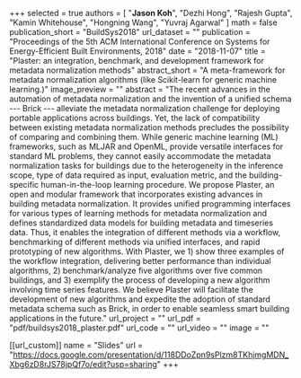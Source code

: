 +++
selected = true
authors = [
  "**Jason Koh**", "Dezhi Hong", "Rajesh Gupta", "Kamin Whitehouse", "Hongning Wang", "Yuvraj Agarwal"
]
math = false
publication_short = "BuildSys2018"
url_dataset = ""
publication = "Proceedings of the 5th ACM International Conference on Systems for Energy-Efficient Built Environments, 2018"
date = "2018-11-07"
title = "Plaster: an integration, benchmark, and development framework for metadata normalization methods"
abstract_short = "A meta-framework for metadata normalization algorithms (like Scikit-learn for generic machine learning.)"
image_preview = ""
abstract = "The recent advances in the automation of metadata normalization and the invention of a unified schema --- Brick --- alleviate the metadata normalization challenge for deploying portable applications across buildings. Yet, the lack of compatibility between existing metadata normalization methods precludes the possibility of comparing and combining them. While generic machine learning (ML) frameworks, such as MLJAR and OpenML, provide versatile interfaces for standard ML problems, they cannot easily accommodate the metadata normalization tasks for buildings due to the heterogeneity in the inference scope, type of data required as input, evaluation metric, and the building-specific human-in-the-loop learning procedure. We propose Plaster, an open and modular framework that incorporates existing advances in building metadata normalization. It provides unified programming interfaces for various types of learning methods for metadata normalization and defines standardized data models for building metadata and timeseries data. Thus, it enables the integration of different methods via a workflow, benchmarking of different methods via unified interfaces, and rapid prototyping of new algorithms. With Plaster, we 1) show three examples of the workflow integration, delivering better performance than individual algorithms, 2) benchmark/analyze five algorithms over five common buildings, and 3) exemplify the process of developing a new algorithm involving time series features. We believe Plaster will facilitate the development of new algorithms and expedite the adoption of standard metadata schema such as Brick, in order to enable seamless smart building applications in the future."
url_project = ""
url_pdf = "pdf/buildsys2018_plaster.pdf"
url_code = ""
url_video = ""
image = ""

[[url_custom]]
name = "Slides"
url = "https://docs.google.com/presentation/d/118DDoZpn9sPlzm8TKhjmgMDN_Xbg6zD8rJS78jpQf7o/edit?usp=sharing"
+++

